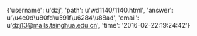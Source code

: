 {'username': u'dzj', 'path': u'wd1140/1140.html', 'answer': u'\u4e0d\u80fd\u591f\u6284\u88ad', 'email': u'dzj13@mails.tsinghua.edu.cn', 'time': '2016-02-22:19:24:42'}
